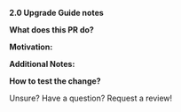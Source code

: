 <!--
Check out the
https://github.com/DataDog/dd-trace-rb/blob/master/docs/DevelopmentGuide.md
for guidance on how to set up your development environment,
run the test suite, write new integrations, and more.
-->

**2.0 Upgrade Guide notes**
<!--
(If this PR is for 1.x, please delete this section)
If this PR introduces a breaking change, update the
https://github.com/DataDog/dd-trace-rb/blob/2.0/docs/UpgradeGuide2.md
in this PR with either:
* A migration path for this change. In other words, how to continue using their application without behavior changes
in 2.0 (e.g. environment variable 'X' renamed to 'Y').
* That there's no alternative; we removed support for this feature.
-->

**What does this PR do?**
<!-- A brief description of the change being made with this pull request. -->

**Motivation:**
<!-- What inspired you to submit this pull request? -->

**Additional Notes:**
<!-- Anything else we should know when reviewing? -->

**How to test the change?**
<!--
Describe here how the change can be validated.
You are strongly encouraged to provide automated tests for this PR (unit or integration).
If this change cannot be feasibly tested, please explain why,
unless the change does not modify code (e.g. only modifies docs, comments).
-->

Unsure? Have a question? Request a review!
